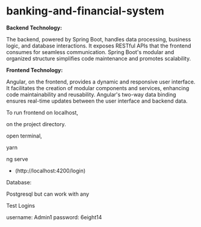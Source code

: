 # banking-and-financial-system

**Backend Technology:**

The backend, powered by Spring Boot, handles data processing, business logic, and database interactions. It exposes RESTful APIs that the frontend consumes for seamless communication. Spring Boot's modular and organized structure simplifies code maintenance and promotes scalability.

**Frontend Technology:**

Angular, on the frontend, provides a dynamic and responsive user interface. It facilitates the creation of modular components and services, enhancing code maintainability and reusability. Angular's two-way data binding ensures real-time updates between the user interface and backend data.

To run frontend on localhost, 

on the project directory.

open terminal,

 yarn
 
 ng serve
 
 
 - (http://localhost:4200/login)

Database:

Postgresql  but can work with any

Test Logins

username: Admin1
password: 6eight14



